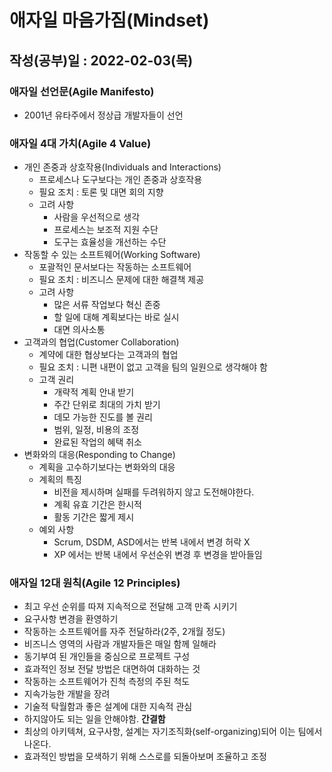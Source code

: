# 애자일 마음가짐(Mindset)

## 작성(공부)일 : 2022-02-03(목)





### 애자일 선언문(Agile Manifesto)

* 2001년 유타주에서 정상급 개발자들이 선언

### 애자일 4대 가치(Agile 4 Value)

* 개인 존중과 상호작용(Individuals and Interactions)
  * 프로세스나 도구보다는 개인 존중과 상호작용
  * 필요 조치 : 토론 및 대면 회의 지향
  * 고려 사항 
    * 사람을 우선적으로 생각
    * 프로세스는 보조적 지원 수단
    * 도구는 효율성을 개선하는 수단
* 작동할 수 있는 소프트웨어(Working Software) 
  * 포괄적인 문서보다는 작동하는 소프트웨어
  * 필요 조치 : 비즈니스 문제에 대한 해결책 제공
  * 고려 사항
    * 많은 서류 작업보다 혁신 존중
    * 할 일에 대해 계획보다는 바로 실시
    * 대면 의사소통
* 고객과의 협업(Customer Collaboration) 
  * 계약에 대한 협상보다는 고객과의 협업
  * 필요 조치 : 니편 내편이 없고 고객을 팀의 일원으로 생각해야 함
  * 고객 권리
    * 개략적 계획 안내 받기
    * 주간 단위로 최대의 가치 받기
    * 데모 가능한 진도를 볼 권리
    * 범위, 일정, 비용의 조정
    * 완료된 작업의 혜택 취소
* 변화와의 대응(Responding to Change)
  * 계획을 고수하기보다는 변화와의 대응
  * 계획의 특징 
    * 비전을 제시하며 실패를 두려워하지 않고 도전해야한다.
    * 계획 유효 기간은 한시적
    * 활동 기간은 짧게 제시
  * 예외 사항
    * Scrum, DSDM, ASD에서는 반복 내에서 변경 허락 X
    * XP 에서는 반복 내에서 우선순위 변경 후 변경을 받아들임





### 애자일 12대 원칙(Agile 12 Principles)

* 최고 우선 순위를 따져 지속적으로 전달해 고객 만족 시키기
* 요구사항 변경을 환영하기
* 작동하는 소프트웨어를 자주 전달하라(2주, 2개월 정도)
* 비즈니스 영역의 사람과 개발자들은 매일 함께 일해라
* 동기부여 된 개인들을 중심으로 프로젝트 구성
* 효과적인 정보 전달 방법은 대면하여 대화하는 것
* 작동하는 소프트웨어가 진척 측정의 주된 척도
* 지속가능한 개발을 장려
* 기술적 탁월함과 좋은 설계에 대한 지속적 관심
* 하지않아도 되는 일을 안해야함. **간결함**
* 최상의 아키텍쳐, 요구사항, 설계는 자기조직화(self-organizing)되어 이는 팀에서 나온다.
* 효과적인 방법을 모색하기 위해 스스로를 되돌아보며 조율하고 조정